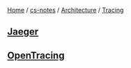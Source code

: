[Home](https://mengxianbin.github.io) /
[cs-notes](https://mengxianbin.github.io/cs-notes/content) /
[Architecture](https://mengxianbin.github.io/cs-notes/content/Architecture) /
[Tracing](https://mengxianbin.github.io/cs-notes/content/Architecture/Tracing)

## [Jaeger](https://mengxianbin.github.io/cs-notes/content/Architecture/Tracing/Jaeger)

## [OpenTracing](https://mengxianbin.github.io/cs-notes/content/Architecture/Tracing/OpenTracing)
